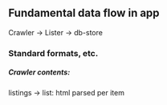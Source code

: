 ## Fundamental data flow in app

Crawler -> Lister -> db-store

### Standard formats, etc.

##### Crawler contents:

listings -> list: html parsed per item